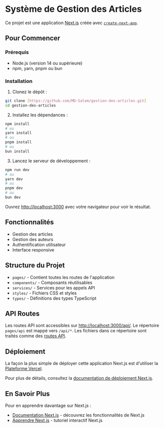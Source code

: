 # Système de Gestion des Articles

Ce projet est une application [Next.js](https://nextjs.org) créée avec [`create-next-app`](https://nextjs.org/docs/pages/api-reference/create-next-app).

## Pour Commencer

### Prérequis
- Node.js (version 14 ou supérieure)
- npm, yarn, pnpm ou bun

### Installation

1. Clonez le dépôt :
```bash
git clone [https://github.com/MD-Salem/gestion-des-articles.git]
cd gestion-des-articles
```

2. Installez les dépendances :
```bash
npm install
# ou
yarn install
# ou
pnpm install
# ou
bun install
```

3. Lancez le serveur de développement :
```bash
npm run dev
# ou
yarn dev
# ou
pnpm dev
# ou
bun dev
```

Ouvrez [http://localhost:3000](http://localhost:3000) avec votre navigateur pour voir le résultat.

## Fonctionnalités

- Gestion des articles
- Gestion des auteurs
- Authentification utilisateur
- Interface responsive

## Structure du Projet

- `pages/` - Contient toutes les routes de l'application
- `components/` - Composants réutilisables
- `services/` - Services pour les appels API
- `styles/` - Fichiers CSS et styles
- `types/` - Définitions des types TypeScript

## API Routes

Les routes API sont accessibles sur [http://localhost:3000/api/](http://localhost:3000/api/). 
Le répertoire `pages/api` est mappé vers `/api/*`. Les fichiers dans ce répertoire sont traités comme des [routes API](https://nextjs.org/docs/pages/building-your-application/routing/api-routes).

## Déploiement

La façon la plus simple de déployer cette application Next.js est d'utiliser la [Plateforme Vercel](https://vercel.com/new?utm_medium=default-template&filter=next.js&utm_source=create-next-app&utm_campaign=create-next-app-readme).

Pour plus de détails, consultez la [documentation de déploiement Next.js](https://nextjs.org/docs/pages/building-your-application/deploying).

## En Savoir Plus

Pour en apprendre davantage sur Next.js :

- [Documentation Next.js](https://nextjs.org/docs) - découvrez les fonctionnalités de Next.js
- [Apprendre Next.js](https://nextjs.org/learn-pages-router) - tutoriel interactif Next.js

